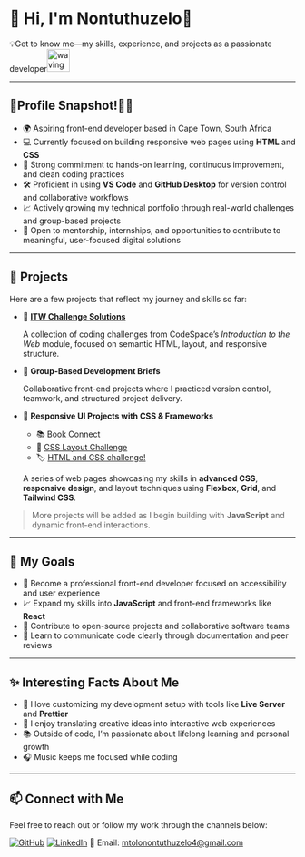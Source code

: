 # 👋 Hi, I'm Nontuthuzelo🙂

💡Get to know me—my skills, experience, and projects as a passionate developer<img src="https://i.pinimg.com/originals/b9/37/12/b9371273ae94a946e92074d1b9696680.gif" alt="waving hand" width="40" height="40">

---

## 🎯Profile Snapshot!🙋‍♀️

- 🌍 Aspiring front-end developer based in Cape Town, South Africa
- 💻 Currently focused on building responsive web pages using **HTML** and **CSS**
- 🧠 Strong commitment to hands-on learning, continuous improvement, and clean coding practices
- 🛠️ Proficient in using **VS Code** and **GitHub Desktop** for version control and collaborative workflows
- 📈 Actively growing my technical portfolio through real-world challenges and group-based projects
- 🤝 Open to mentorship, internships, and opportunities to contribute to meaningful, user-focused digital solutions

---

## 💼 Projects

Here are a few projects that reflect my journey and skills so far:

- 🔗 **[ITW Challenge Solutions](https://github.com/NontuthuzeloM24/NONMTO25498_FTO2506_GroupA_Nontuthuzelo-Mtolo_SDF02)**

  A collection of coding challenges from CodeSpace’s *Introduction to the Web* module, focused on semantic HTML, layout, and responsive structure.

- 🤝 **Group-Based Development Briefs**

  Collaborative front-end projects where I practiced version control, teamwork, and structured project delivery.

- 🎨 **Responsive UI Projects with CSS & Frameworks**
  - 📚 [Book Connect](https://github.com/NontuthuzeloM24/sdf-book-connect)
  - 🧱 [CSS Layout Challenge](https://github.com/NontuthuzeloM24/NONMTO25498_FTO2506_GroupA_Nontuthuzelo-Mtolo_SDF03)
  - 🏷️ [HTML and CSS challenge!](https://github.com/NontuthuzeloM24/NONMTO25498_FTO2506_GroupA_Nontuthuzelo-Mtolo_SDF04)
 
  A series of web pages showcasing my skills in **advanced CSS**, **responsive design**, and layout techniques using **Flexbox**, **Grid**, and **Tailwind CSS**.

> More projects will be added as I begin building with **JavaScript** and dynamic front-end interactions.

---

## 🎯 My Goals

- 🚀 Become a professional front-end developer focused on accessibility and user experience
- 📈 Expand my skills into **JavaScript** and front-end frameworks like **React**
- 🤝 Contribute to open-source projects and collaborative software teams
- 💬 Learn to communicate code clearly through documentation and peer reviews

---

## ✨ Interesting Facts About Me

- 🔌 I love customizing my development setup with tools like **Live Server** and **Prettier**
- 🎨 I enjoy translating creative ideas into interactive web experiences
- 📚 Outside of code, I’m passionate about lifelong learning and personal growth
- 🎧 Music keeps me focused while coding

---

## 📫 Connect with Me

Feel free to reach out or follow my work through the channels below:

[![GitHub](https://img.shields.io/badge/-GitHub-181717?style=flat&logo=github&logoColor=white)](https://github.com/NontuthuzeloM24) 
[![LinkedIn](https://img.shields.io/badge/-LinkedIn-blue?style=flat&logo=linkedin&logoColor=white)](https://www.linkedin.com/in/nontuthuzelo-mtolo-877b34237)
📧 Email: [mtolonontuthuzelo4@gmail.com](mailto:mtolonontuthuzelo4@gmail.com)

